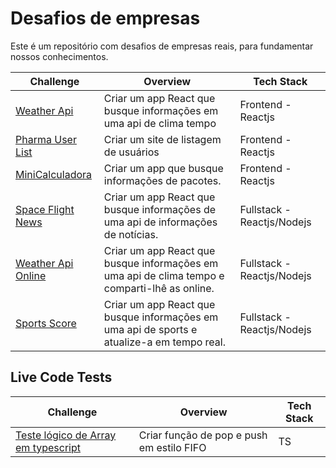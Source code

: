 # Desafios de empresas

Este é um repositório com desafios de empresas reais, para fundamentar nossos conhecimentos.

| Challenge                                                                                                                  | Overview                                                                                      | Tech Stack                 |
| -------------------------------------------------------------------------------------------------------------------------- | --------------------------------------------------------------------------------------------- | -------------------------- |
| <a href="https://github.com/juliocesardemoraes/job-challenges/tree/main/Desafios/WeatherAPI1STI">Weather Api</a>           | Criar um app React que busque informações em uma api de clima tempo                           | Frontend - Reactjs         |
| <a href="https://github.com/juliocesardemoraes/job-challenges/tree/main/Desafios/PharmaUserList">Pharma User List</a>      | Criar um site de listagem de usuários                                                         | Frontend - Reactjs         |
| <a href="https://github.com/juliocesardemoraes/job-challenges/tree/main/Desafios/MiniCalculadora">MiniCalculadora</a>      | Criar um app que busque informações de pacotes.                                               | Frontend - Reactjs         |
| <a href="https://github.com/juliocesardemoraes/job-challenges/tree/main/Desafios/SpaceFlightNews">Space Flight News</a>    | Criar um app React que busque informações de uma api de informações de notícias.              | Fullstack - Reactjs/Nodejs |
| <a href="https://github.com/juliocesardemoraes/job-challenges/tree/main/Desafios/OpenWeatherOnline">Weather Api Online</a> | Criar um app React que busque informações em uma api de clima tempo e comparti-lhê as online. | Fullstack - Reactjs/Nodejs |
| <a href="https://github.com/juliocesardemoraes/job-challenges/tree/main/Desafios/SportsScore">Sports Score</a>             | Criar um app React que busque informações em uma api de sports e atualize-a em tempo real.    | Fullstack - Reactjs/Nodejs |

## Live Code Tests

| Challenge                                                                                                                                              | Overview                                  | Tech Stack |
| ------------------------------------------------------------------------------------------------------------------------------------------------------ | ----------------------------------------- | ---------- |
| <a href="https://github.com/juliocesardemoraes/job-challenges/tree/main/Desafios/FixedSizedArrayTest/index.ts">Teste lógico de Array em typescript</a> | Criar função de pop e push em estilo FIFO | TS         |
